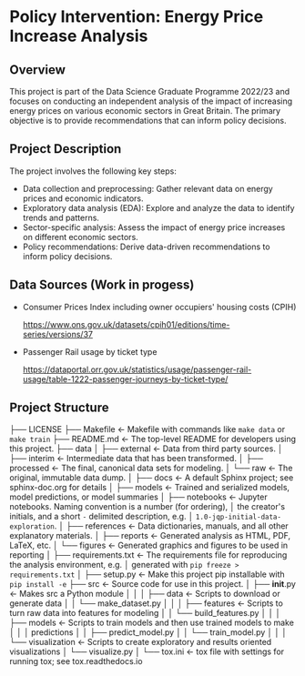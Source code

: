 # Policy Intervention: Energy Price Increase Analysis

## Overview

This project is part of the Data Science Graduate Programme 2022/23 and focuses on conducting an independent analysis of the impact of increasing energy prices on various economic sectors in Great Britain. The primary objective is to provide recommendations that can inform policy decisions.

## Project Description

The project involves the following key steps:

- Data collection and preprocessing: Gather relevant data on energy prices and economic indicators.
- Exploratory data analysis (EDA): Explore and analyze the data to identify trends and patterns.
- Sector-specific analysis: Assess the impact of energy price increases on different economic sectors.
- Policy recommendations: Derive data-driven recommendations to inform policy decisions.

## Data Sources (Work in progess)

- Consumer Prices Index including owner occupiers' housing costs (CPIH)

    <https://www.ons.gov.uk/datasets/cpih01/editions/time-series/versions/37>

- Passenger Rail usage by ticket type

    <https://dataportal.orr.gov.uk/statistics/usage/passenger-rail-usage/table-1222-passenger-journeys-by-ticket-type/>




## Project Structure
├── LICENSE
├── Makefile           <- Makefile with commands like `make data` or `make train`
├── README.md          <- The top-level README for developers using this project.
├── data
│   ├── external       <- Data from third party sources.
│   ├── interim        <- Intermediate data that has been transformed.
│   ├── processed      <- The final, canonical data sets for modeling.
│   └── raw            <- The original, immutable data dump.
│
├── docs               <- A default Sphinx project; see sphinx-doc.org for details
│
├── models             <- Trained and serialized models, model predictions, or model summaries
│
├── notebooks          <- Jupyter notebooks. Naming convention is a number (for ordering),
│                         the creator's initials, and a short `-` delimited description, e.g.
│                         `1.0-jqp-initial-data-exploration`.
│
├── references         <- Data dictionaries, manuals, and all other explanatory materials.
│
├── reports            <- Generated analysis as HTML, PDF, LaTeX, etc.
│   └── figures        <- Generated graphics and figures to be used in reporting
│
├── requirements.txt   <- The requirements file for reproducing the analysis environment, e.g.
│                         generated with `pip freeze > requirements.txt`
│
├── setup.py           <- Make this project pip installable with `pip install -e`
├── src                <- Source code for use in this project.
│   ├── __init__.py    <- Makes src a Python module
│   │
│   ├── data           <- Scripts to download or generate data
│   │   └── make_dataset.py
│   │
│   ├── features       <- Scripts to turn raw data into features for modeling
│   │   └── build_features.py
│   │
│   ├── models         <- Scripts to train models and then use trained models to make
│   │   │                 predictions
│   │   ├── predict_model.py
│   │   └── train_model.py
│   │
│   └── visualization  <- Scripts to create exploratory and results oriented visualizations
│       └── visualize.py
│
└── tox.ini            <- tox file with settings for running tox; see tox.readthedocs.io
